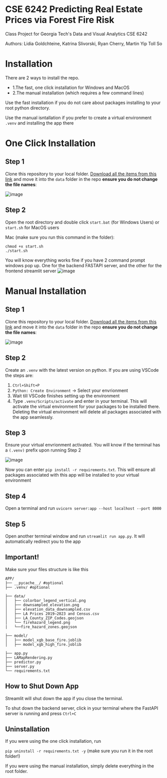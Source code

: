 # CSE 6242 Predicting Real Estate Prices via Forest Fire Risk
Class Project for Georgia Tech's Data and Visual Analytics CSE 6242

Authors:  Lidia Goldchteine, Katrina Slivorski, Ryan Cherry, Martin Yip Toll So

# Installation
There are 2 ways to install the repo.
 - 1.The fast, one click installation for Windows and MacOS
 - 2.The manual installation (which requires a few command lines)

Use the fast installation if you do not care about packages installing to your root python directory.

Use the manual isntallation if you prefer to create a virtual environment `.venv` and installing the app there


# One Click Installation
## Step 1 
Clone this repository to your local folder. [Download all the items from this link](https://www.dropbox.com/scl/fo/e9f78zxipm0zev27khcs6/ABtPqI4RZWsonqLRZZATccY?rlkey=ut4opxix9gbhq6uxs5oxykohl&st=b98wbvig&dl=0 ) and move it into the `data` folder in the repo **ensure you do not change the file names**:  

![image](https://github.com/user-attachments/assets/d69faea2-6c3e-400d-ab0e-239c3d6f8116)




## Step 2 
Open the root directory and double click  `start.bat` (for Windows Users) or `start.sh` for MacOS users

Mac (make sure you run this command in the folder): 
```
chmod +x start.sh
./start.sh
```
You will know everything works fine if you have 2 command prompt windows pop up. One for the backend FASTAPI server, and the other for the frontend streamlit server
![image](https://github.com/user-attachments/assets/07681a9b-57a1-4948-96b9-c9556ff363b1)



# Manual Installation 
## Step 1 
Clone this repository to your local folder. [Download all the items from this link](https://www.dropbox.com/scl/fo/e9f78zxipm0zev27khcs6/ABtPqI4RZWsonqLRZZATccY?rlkey=ut4opxix9gbhq6uxs5oxykohl&st=b98wbvig&dl=0 ) and move it into the `data` folder in the repo **ensure you do not change the file names**:  

![image](https://github.com/user-attachments/assets/1b23ddf0-722f-470a-9ae3-0c273f03ee9e)




## Step 2 

Create an `.venv` with the latest version on python. If you are using VSCode the steps are:
1. `Ctrl+Shift+P`
2. `Python: Create Environment` -> Select your envrionment
3. Wait till VSCode finishes setting up the environment
4. Type `.venv/Scripts/activate` and enter in your terminal. This will activate the virtual environment for your packages to be installed there. Deleting the virtual environment will delete all packages associated with the app seamlessly.



## Step 3 
Ensure your virtual envrionment activated. You will know if the terminal has a `(.venv)` prefix upon running Step 2 

![image](https://github.com/user-attachments/assets/afeb99f2-c2b4-4ebd-9fe7-27e7239683b9)

Now you can enter `pip install -r requirements.txt`. This will ensure all packages associated with this app will be installed to your virtual environment

## Step 4
Open a terminal and run `uvicorn server:app --host localhost --port 8000`

## Step 5
Open another terminal window and run `streamlit run app.py`. It will automatically redirect you to the app


## Important!

Make sure your files structure is like this


```
APP/
├── __pycache__/ #optional 
├── .venv/ #optional

├── data/
│   ├── colorbar_legend_vertical.png
│   ├── downsampled_elevation.png
│   ├── elevation_data_downsampled.csv
│   ├── LA Prices 2019–2023 and Census.csv
│   ├── LA_County_ZIP_Codes.geojson
│   └── firehazard_legend.png
|   └──fire_hazard_zones.geojson

├── model/
│   ├── model_xgb_base_fire.joblib
│   ├── model_xgb_high_fire.joblib

├── app.py
├── LAMapRendering.py
├── predictor.py
├── server.py
└── requirements.txt
```

## How to Shut Down App 

Streamlit will shut down the app if you close the terminal.

To shut down the backend server, click in your terminal where the FastAPI server is running and press `Ctrl+C`


## Uninstallation 

If you were using the one click installation, run 

`pip uninstall -r requirements.txt -y` (make sure you run it in the root folder!)

If you were using the manual installation, simply delete everything in the root folder.



